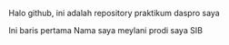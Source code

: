 Halo github, ini adalah repository praktikum daspro saya

Ini baris pertama
Nama saya meylani
prodi saya SIB